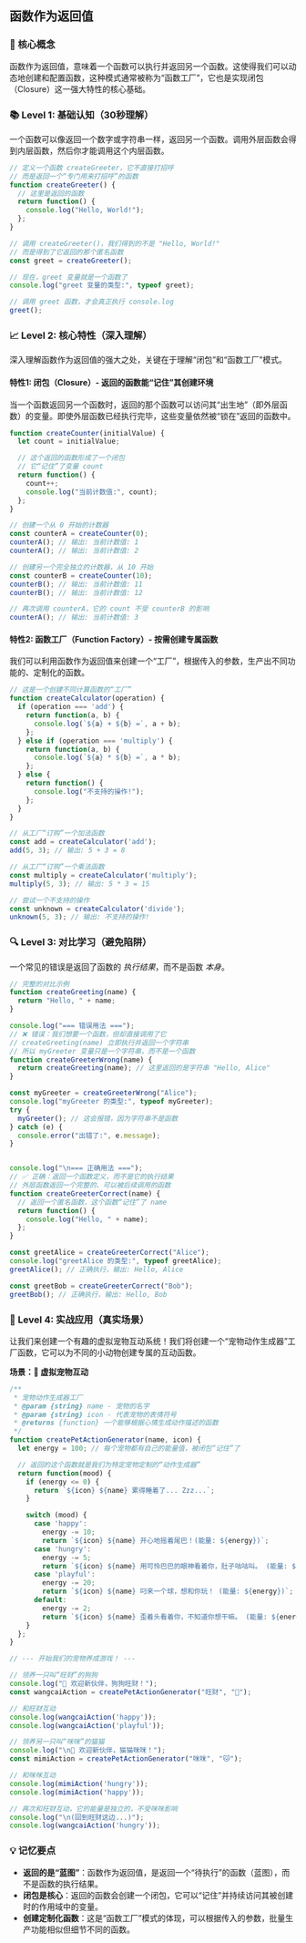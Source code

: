## 函数作为返回值

### 🎯 核心概念
函数作为返回值，意味着一个函数可以执行并返回另一个函数。这使得我们可以动态地创建和配置函数，这种模式通常被称为“函数工厂”，它也是实现闭包（Closure）这一强大特性的核心基础。

### 📚 Level 1: 基础认知（30秒理解）
一个函数可以像返回一个数字或字符串一样，返回另一个函数。调用外层函数会得到内层函数，然后你才能调用这个内层函数。

```javascript
// 定义一个函数 createGreeter，它不直接打招呼
// 而是返回一个“专门用来打招呼”的函数
function createGreeter() {
  // 这里是返回的函数
  return function() {
    console.log("Hello, World!");
  };
}

// 调用 createGreeter()，我们得到的不是 "Hello, World!"
// 而是得到了它返回的那个匿名函数
const greet = createGreeter();

// 现在，greet 变量就是一个函数了
console.log("greet 变量的类型:", typeof greet);

// 调用 greet 函数，才会真正执行 console.log
greet();
```

### 📈 Level 2: 核心特性（深入理解）
深入理解函数作为返回值的强大之处，关键在于理解“闭包”和“函数工厂”模式。

#### 特性1: 闭包（Closure）- 返回的函数能“记住”其创建环境
当一个函数返回另一个函数时，返回的那个函数可以访问其“出生地”（即外层函数）的变量。即使外层函数已经执行完毕，这些变量依然被“锁在”返回的函数中。

```javascript
function createCounter(initialValue) {
  let count = initialValue;

  // 这个返回的函数形成了一个闭包
  // 它“记住”了变量 count
  return function() {
    count++;
    console.log("当前计数值:", count);
  };
}

// 创建一个从 0 开始的计数器
const counterA = createCounter(0);
counterA(); // 输出: 当前计数值: 1
counterA(); // 输出: 当前计数值: 2

// 创建另一个完全独立的计数器，从 10 开始
const counterB = createCounter(10);
counterB(); // 输出: 当前计数值: 11
counterB(); // 输出: 当前计数值: 12

// 再次调用 counterA，它的 count 不受 counterB 的影响
counterA(); // 输出: 当前计数值: 3
```

#### 特性2: 函数工厂（Function Factory）- 按需创建专属函数
我们可以利用函数作为返回值来创建一个“工厂”，根据传入的参数，生产出不同功能的、定制化的函数。

```javascript
// 这是一个创建不同计算函数的“工厂”
function createCalculator(operation) {
  if (operation === 'add') {
    return function(a, b) {
      console.log(`${a} + ${b} =`, a + b);
    };
  } else if (operation === 'multiply') {
    return function(a, b) {
      console.log(`${a} * ${b} =`, a * b);
    };
  } else {
    return function() {
      console.log("不支持的操作!");
    };
  }
}

// 从工厂“订购”一个加法函数
const add = createCalculator('add');
add(5, 3); // 输出: 5 + 3 = 8

// 从工厂“订购”一个乘法函数
const multiply = createCalculator('multiply');
multiply(5, 3); // 输出: 5 * 3 = 15

// 尝试一个不支持的操作
const unknown = createCalculator('divide');
unknown(5, 3); // 输出: 不支持的操作!
```

### 🔍 Level 3: 对比学习（避免陷阱）
一个常见的错误是返回了函数的 *执行结果*，而不是函数 *本身*。

```javascript
// 完整的对比示例
function createGreeting(name) {
  return "Hello, " + name;
}

console.log("=== 错误用法 ===");
// ❌ 错误：我们想要一个函数，但却直接调用了它
// createGreeting(name) 立即执行并返回一个字符串
// 所以 myGreeter 变量只是一个字符串，而不是一个函数
function createGreeterWrong(name) {
  return createGreeting(name); // 这里返回的是字符串 "Hello, Alice"
}

const myGreeter = createGreeterWrong("Alice");
console.log("myGreeter 的类型:", typeof myGreeter);
try {
  myGreeter(); // 这会报错，因为字符串不是函数
} catch (e) {
  console.error("出错了:", e.message);
}


console.log("\n=== 正确用法 ===");
// ✅ 正确：返回一个函数定义，而不是它的执行结果
// 外层函数返回一个完整的、可以被后续调用的函数
function createGreeterCorrect(name) {
  // 返回一个匿名函数，这个函数“记住”了 name
  return function() {
    console.log("Hello, " + name);
  };
}

const greetAlice = createGreeterCorrect("Alice");
console.log("greetAlice 的类型:", typeof greetAlice);
greetAlice(); // 正确执行，输出: Hello, Alice

const greetBob = createGreeterCorrect("Bob");
greetBob(); // 正确执行，输出: Hello, Bob
```

### 🚀 Level 4: 实战应用（真实场景）
让我们来创建一个有趣的虚拟宠物互动系统！我们将创建一个“宠物动作生成器”工厂函数，它可以为不同的小动物创建专属的互动函数。

**场景：🐾 虚拟宠物互动**

```javascript
/**
 * 宠物动作生成器工厂
 * @param {string} name - 宠物的名字
 * @param {string} icon - 代表宠物的表情符号
 * @returns {function} 一个能够根据心情生成动作描述的函数
 */
function createPetActionGenerator(name, icon) {
  let energy = 100; // 每个宠物都有自己的能量值，被闭包“记住”了

  // 返回的这个函数就是我们为特定宠物定制的“动作生成器”
  return function(mood) {
    if (energy <= 0) {
      return `${icon} ${name} 累得睡着了... Zzz...`;
    }

    switch (mood) {
      case 'happy':
        energy -= 10;
        return `${icon} ${name} 开心地摇着尾巴！(能量: ${energy})`;
      case 'hungry':
        energy -= 5;
        return `${icon} ${name} 用可怜巴巴的眼神看着你，肚子咕咕叫。 (能量: ${energy})`;
      case 'playful':
        energy -= 20;
        return `${icon} ${name} 叼来一个球，想和你玩！ (能量: ${energy})`;
      default:
        energy -= 2;
        return `${icon} ${name} 歪着头看着你，不知道你想干嘛。 (能量: ${energy})`;
    }
  };
}

// --- 开始我们的宠物养成游戏！ ---

// 领养一只叫“旺财”的狗狗
console.log("🎉 欢迎新伙伴，狗狗旺财！");
const wangcaiAction = createPetActionGenerator("旺财", "🐶");

// 和旺财互动
console.log(wangcaiAction('happy'));
console.log(wangcaiAction('playful'));

// 领养另一只叫“咪咪”的猫猫
console.log("\n🎉 欢迎新伙伴，猫猫咪咪！");
const mimiAction = createPetActionGenerator("咪咪", "🐱");

// 和咪咪互动
console.log(mimiAction('hungry'));
console.log(mimiAction('happy'));

// 再次和旺财互动，它的能量是独立的，不受咪咪影响
console.log("\n(回到旺财这边...)");
console.log(wangcaiAction('hungry'));
```

### 💡 记忆要点
- **返回的是“蓝图”**：函数作为返回值，是返回一个“待执行”的函数（蓝图），而不是函数的执行结果。
- **闭包是核心**：返回的函数会创建一个闭包，它可以“记住”并持续访问其被创建时的作用域中的变量。
- **创建定制化函数**：这是“函数工厂”模式的体现，可以根据传入的参数，批量生产功能相似但细节不同的函数。

<!--
metadata:
  syntax: ["function", "return", "const", "let"]
  pattern: ["closure", "higher-order-function", "function-factory"]
  api: ["console.log", "typeof"]
  concept: ["closure", "scope", "first-class-function", "higher-order-function"]
  difficulty: intermediate
  dependencies: ["无"]
  related: ["js-sec-3-1-1"]
-->